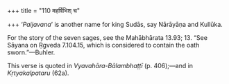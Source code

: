 +++
title = "110 महर्षिभिश् च"

+++
‘*Paijavana*’ is another name for king Sudās, say Nārāyāṇa and Kullūka.

For the story of the seven sages, see the Mahābhārata 13.93; 13. “See
Sāyana on Ṛgveda 7.104.15, which is considered to contain the oath
sworn.”—Buhler.

This verse is quoted in *Vyavahāra-Bālambhaṭṭī* (p. 406);—and in
*Kṛtyakalpataru* (62a).


